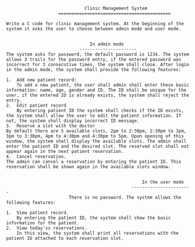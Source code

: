 
 
                                  Clinic Management System 
                        ===========================================
                            
    Write a C code for clinic management system. At the beginning of the system it asks the user to choose between admin mode and user mode. 


                                    In admin mode 
                                ----------------------
    The system asks for password, the default password is 1234. The system allows 3 trails for the password entry, if the entered password was incorrect for 3 consecutive times, the system shall close. After login in the admin mode, the system shall provide the following features: 
    
    1.	Add new patient record: 
        To add a new patient, the user shall admin shall enter these basic information: name, age, gender and ID. The ID shall be unique for the user, if the entered ID is already exists, the system shall reject the entry. 
    2.	Edit patient record 
        By entering patient ID the system shall checks if the ID exists, the system shall allow the user to edit the patient information. If not, the system shall display incorrect ID message. 
    3.	Reserve a slot with the doctor 
    By default there are 5 available slots, 2pm to 2:30pm, 2:30pm to 3pm, 3pm to 3:30pm, 4pm to 4:30pm and 4:30pm to 5pm. Upon opening of this window, the system shall display the available slots. The admin shall enter the patient ID and the desired slot. The reserved slot shall not appear again in the next patient reservation. 
    4.	Cancel reservation. 
    The admin can cancel a reservation by entering the patient ID. This reservation shall be shown again in the available slots window. 


                                                        In the user mode 
                                                    -----------------------
                            There is no password. The system allows the following features: 

    1.	View patient record. 
        By entering the patient ID, the system shall show the basic information for the patient. 
    2.	View today'ss reservations. 
        In this view, the system shall print all reservations with the patient ID attached to each reservation slot. 

